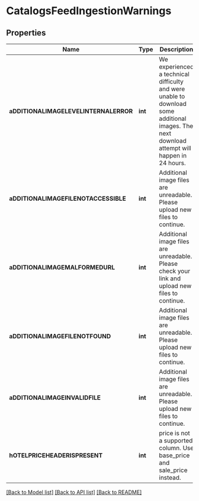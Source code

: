 # CatalogsFeedIngestionWarnings

## Properties
Name | Type | Description | Notes
------------ | ------------- | ------------- | -------------
**aDDITIONALIMAGELEVELINTERNALERROR** | **int** | We experienced a technical difficulty and were unable to download some additional images. The next download attempt will happen in 24 hours. | [optional] 
**aDDITIONALIMAGEFILENOTACCESSIBLE** | **int** | Additional image files are unreadable. Please upload new files to continue. | [optional] 
**aDDITIONALIMAGEMALFORMEDURL** | **int** | Additional image files are unreadable. Please check your link and upload new files to continue. | [optional] 
**aDDITIONALIMAGEFILENOTFOUND** | **int** | Additional image files are unreadable. Please upload new files to continue. | [optional] 
**aDDITIONALIMAGEINVALIDFILE** | **int** | Additional image files are unreadable. Please upload new files to continue. | [optional] 
**hOTELPRICEHEADERISPRESENT** | **int** | price is not a supported column. Use base_price and sale_price instead. | [optional] 

[[Back to Model list]](../README.md#documentation-for-models) [[Back to API list]](../README.md#documentation-for-api-endpoints) [[Back to README]](../README.md)


